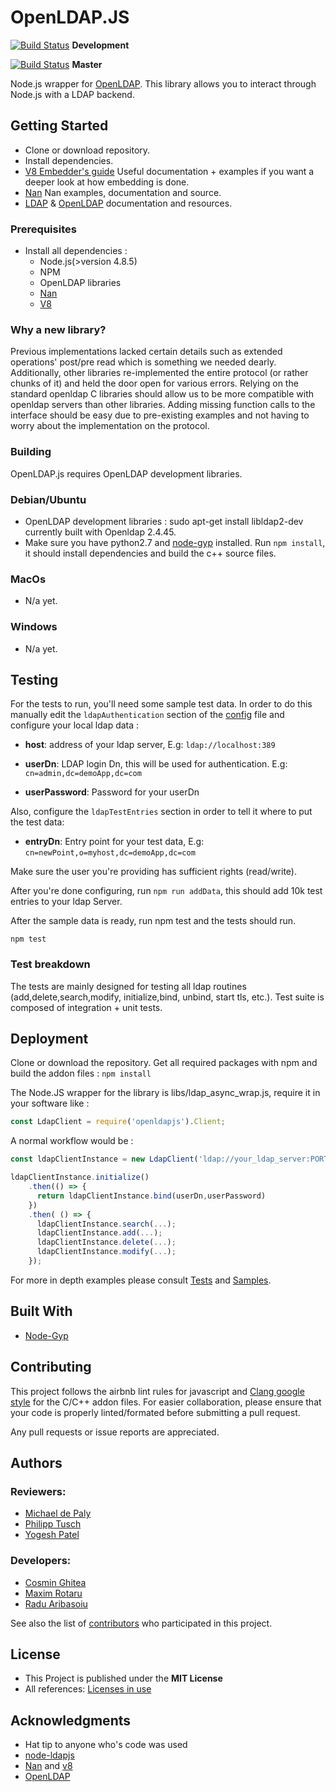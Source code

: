 # OpenLDAP.JS
 [![Build Status](https://travis-ci.org/6labs/openldapjs.svg?branch=development)](https://travis-ci.org/6labs/openldapjs) **Development**

 [![Build Status](https://travis-ci.org/6labs/openldapjs.svg?branch=master)](https://travis-ci.org/6labs/openldapjs) **Master**

Node.js wrapper for [OpenLDAP](https://github.com/openldap/openldap).
This library allows you to interact through Node.js with a LDAP backend.

## Getting Started

* Clone or download repository.
* Install dependencies.
* [V8 Embedder's guide](https://github.com/v8/v8/wiki/Embedder's-Guide) Useful documentation + examples if you want a deeper look at how    embedding is done.
* [Nan](https://github.com/nodejs/nan) Nan examples, documentation and source.
* [LDAP](https://www.ldap.com) & [OpenLDAP](http://www.openldap.org/) documentation and resources.


### Prerequisites

* Install all dependencies :
  * Node.js(>version 4.8.5)
  * NPM
  * OpenLDAP libraries
  * [Nan](https://github.com/nodejs/nan)
  * [V8](https://github.com/v8/v8)

### Why a new library?
Previous implementations lacked certain details such as extended operations' post/pre read which is something we needed dearly.
Additionally, other libraries re-implemented the entire protocol (or rather chunks of it) and held the door open for various errors.
Relying on the standard openldap C libraries should allow us to be more compatible with openldap servers than other libraries.
Adding missing function calls to the interface should be easy due to pre-existing examples and not having to worry about the implementation on the protocol.

### Building

OpenLDAP.js requires OpenLDAP development libraries.

### Debian/Ubuntu

* OpenLDAP development libraries : sudo apt-get install libldap2-dev
  currently built with Openldap 2.4.45.
*  Make sure you have python2.7 and [node-gyp](https://www.npmjs.com/package/node-gyp) installed. Run `npm install`, it should install dependencies and build the c++ source files.



### MacOs
* N/a yet.

### Windows
* N/a yet.




## Testing

For the tests to run, you'll need some sample test data. In order to do this manually edit the `ldapAuthentication` section of the [config](./test/config.json) file and configure your local ldap data :

 * __host__: address of your ldap server, E.g: `ldap://localhost:389`

 * __userDn__: LDAP login Dn, this will be used for authentication. E.g: `cn=admin,dc=demoApp,dc=com`

 * __userPassword__: Password for your userDn

 Also, configure the `ldapTestEntries` section in order to tell it where to put the test data:

* __entryDn__: Entry point for your test data, E.g: `cn=newPoint,o=myhost,dc=demoApp,dc=com`

 Make sure the user you're providing has sufficient rights (read/write).

 After you're done configuring, run  `npm run addData`, this should add 10k test entries to your ldap Server.

After the sample data is ready, run npm test and the tests should run.

``` npm test ```

### Test breakdown

The tests are mainly designed for testing all ldap routines (add,delete,search,modify, initialize,bind, unbind, start tls, etc.).
Test suite is composed of integration + unit tests.

## Deployment


Clone or download the repository.
Get all required packages with npm and build the addon files :
  `npm install `


The Node.JS wrapper for the library is libs/ldap_async_wrap.js, require it in your software like :
```javascript
const LdapClient = require('openldapjs').Client;
```

A normal workflow would be :
```javascript
const ldapClientInstance = new LdapClient('ldap://your_ldap_server:PORT');

ldapClientInstance.initialize()
    .then(() => {
      return ldapClientInstance.bind(userDn,userPassword)
    })
    .then( () => {
      ldapClientInstance.search(...);
      ldapClientInstance.add(...);
      ldapClientInstance.delete(...);
      ldapClientInstance.modify(...);
    });
```

For more in depth examples please consult [Tests](./test) and [Samples](./sample).

## Built With

* [Node-Gyp](https://github.com/nodejs/node-gyp)

## Contributing
 This project follows  the airbnb lint rules for javascript and [Clang google style](https://clang.llvm.org/docs/ClangFormatStyleOptions.html) for the C/C++ addon files. For easier collaboration, please ensure that your code is properly linted/formated before submitting a pull request.

 Any pull requests or issue reports are appreciated.


## Authors

 ### Reviewers:
  - [Michael de Paly](https://github.com/mdepaly)
  - [Philipp Tusch](https://github.com/ptusch)
  - [Yogesh Patel](https://github.com/pately)


 ### Developers:
  - [Cosmin Ghitea](https://github.com/cosminghitea)
  - [Maxim Rotaru](https://github.com/MaximRotaru)
  - [Radu Aribasoiu](https://github.com/Radu94)


See also the list of [contributors](https://github.com/hufsm/openldapjs/graphs/contributors) who participated in this project.

## License

- This Project is published under the **MIT License**
- All references: [Licenses in use](LICENSE.md)

## Acknowledgments

* Hat tip to anyone who's code was used
* [node-ldapjs](https://github.com/mcavage/node-ldapjs)
* [Nan](https://github.com/nodejs/nan) and [v8](https://github.com/v8/v8)
* [OpenLDAP](https://github.com/openldap/openldap)


